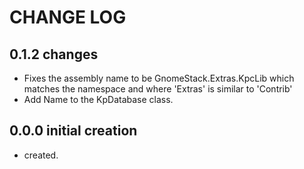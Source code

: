 # CHANGE LOG

## 0.1.2 changes

- Fixes the assembly name to be GnomeStack.Extras.KpcLib which
  matches the namespace and where 'Extras' is similar to 'Contrib'
- Add Name to the KpDatabase class.

## 0.0.0 initial creation

- created.

